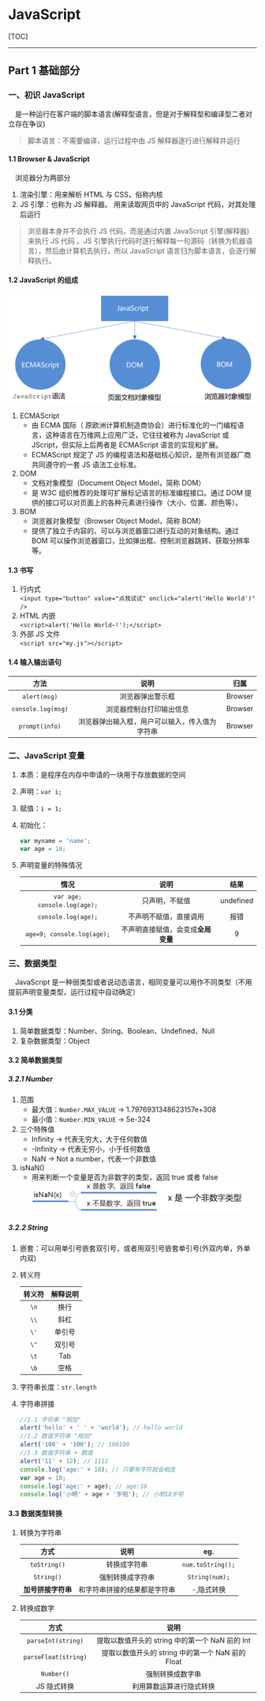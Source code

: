 # JavaScript

[TOC]

---

## Part 1 基础部分

### 一、初识 JavaScript

&emsp;是一种运行在客户端的脚本语言(解释型语言，但是对于解释型和编译型二者对立存在争议)

> 脚本语言：不需要编译，运行过程中由 JS 解释器逐行进行解释并运行

#### 1.1 Browser & JavaScript

&emsp;浏览器分为两部分

1. 渲染引擎：用来解析 HTML 与 CSS，俗称内核
2. JS 引擎：也称为 JS 解释器。 用来读取网页中的 JavaScript 代码，对其处理后运行

> 浏览器本身并不会执行 JS 代码，而是通过内置 JavaScript 引擎(解释器) 来执行 JS 代码 。JS 引擎执行代码时逐行解释每一句源码（转换为机器语言），然后由计算机去执行，所以 JavaScript 语言归为脚本语言，会逐行解释执行。

#### 1.2 JavaScript 的组成

![JS 的组成](JavaScript_img/Part1/figure1-1.png)

1. ECMAScript
   - 由 ECMA 国际（ 原欧洲计算机制造商协会）进行标准化的一门编程语言，这种语言在万维网上应用广泛，它往往被称为 JavaScript 或 JScript，但实际上后两者是 ECMAScript 语言的实现和扩展。
   - ECMAScript 规定了 JS 的编程语法和基础核心知识，是所有浏览器厂商共同遵守的一套 JS 语法工业标准。
2. DOM
   - 文档对象模型（Document Object Model，简称 DOM）
   - 是 W3C 组织推荐的处理可扩展标记语言的标准编程接口。通过 DOM 提供的接口可以对页面上的各种元素进行操作（大小、位置、颜色等）。
3. BOM
   - 浏览器对象模型（Browser Object Model，简称 BOM）
   - 提供了独立于内容的、可以与浏览器窗口进行互动的对象结构。通过 BOM 可以操作浏览器窗口，比如弹出框、控制浏览器跳转、获取分辨率等。

#### 1.3 书写

1. 行内式  
   `<input type="button" value="点我试试" onclick="alert('Hello World')" />`
2. HTML 内嵌  
   `<script>alert('Hello World~!');</script>`
3. 外部 JS 文件  
   `<script src="my.js"></script>`

#### 1.4 输入输出语句

|        方法        |                      说明                      |  归属   |
| :----------------: | :--------------------------------------------: | :-----: |
|    `alert(msg)`    |                浏览器弹出警示框                | Browser |
| `console.log(msg)` |            浏览器控制台打印输出信息            | Browser |
|   `prompt(info)`   | 浏览器弹出输入框，用户可以输入，传入值为字符串 | Browser |

### 二、JavaScript 变量

1. 本质：是程序在内存中申请的一块用于存放数据的空间
2. 声明：`var i;`
3. 赋值：`i = 1;`
4. 初始化：

   ```javascript
   var myname = 'name';
   var age = 18;
   ```

5. 声明变量的特殊情况

   |             情况             |                说明                |   结果    |
   | :--------------------------: | :--------------------------------: | :-------: |
   | `var age; console.log(age);` |           只声明，不赋值           | undefined |
   |     `console.log(age);`      |       不声明不赋值，直接调用       |   报错    |
   |  `age=9; console.log(age);`  | 不声明直接赋值，会变成**全局变量** |     9     |

### 三、数据类型

&emsp;JavaScript 是一种弱类型或者说动态语言，相同变量可以用作不同类型（不用提前声明变量类型，运行过程中自动确定）

#### 3.1 分类

1. 简单数据类型：Number、String、Boolean、Undefined、Null
2. 复杂数据类型：Object

#### 3.2 简单数据类型

##### 3.2.1 Number

1. 范围
   - 最大值：`Number.MAX_VALUE` -> 1.7976931348623157e+308
   - 最小值：`Number.MIN_VALUE` -> 5e-324
2. 三个特殊值
   - Infinity -> 代表无穷大，大于任何数值
   - -Infinity -> 代表无穷小，小于任何数值
   - NaN -> Not a number，代表一个非数值
3. isNaN()
   - 用来判断一个变量是否为非数字的类型，返回 true 或者 false  
     ![isNaN](JavaScript_img/Part1/figure3-1.png)

##### 3.2.2 String

1. 嵌套：可以用单引号嵌套双引号，或者用双引号嵌套单引号(外双内单，外单内双)
2. 转义符

   | 转义符 | 解释说明 |
   | :----: | :------: |
   |  `\n`  |   换行   |
   |  `\\`  |   斜杠   |
   |  `\'`  |  单引号  |
   |  `\"`  |  双引号  |
   |  `\t`  |   Tab    |
   |  `\b`  |   空格   |

3. 字符串长度：`str.length`
4. 字符串拼接

   ```javascript
   //1.1 字符串 "相加"
   alert('hello' + ' ' + 'world'); // hello world
   //1.2 数值字符串 "相加"
   alert('100' + '100'); // 100100
   //1.3 数值字符串 + 数值
   alert('11' + 12); // 1112
   console.log('age:' + 18); // 只要有字符就会相连
   var age = 18;
   console.log('age:' + age); // age:18
   console.log('小明' + age + '岁啦'); // 小明18岁啦
   ```

#### 3.3 数据类型转换

1. 转换为字符串

   |        方式        |             说明             |        eg.        |
   | :----------------: | :--------------------------: | :---------------: |
   |    `toString()`    |         转换成字符串         | `num.toString();` |
   |     `String()`     |       强制转换成字符串       |  `String(num);`   |
   | **加号拼接字符串** | 和字符串拼接的结果都是字符串 |    -,隐式转换     |

2. 转换成数字

   |         方式         |                       说明                        |
   | :------------------: | :-----------------------------------------------: |
   |  `parseInt(string)`  |  提取以数值开头的 string 中的第一个 NaN 前的 Int  |
   | `parseFloat(string)` | 提取以数值开头的 string 中的第一个 NaN 前的 Float |
   |      `Number()`      |                 强制转换成数字串                  |
   |     JS 隐式转换      |             利用算数运算进行隐式转换              |
